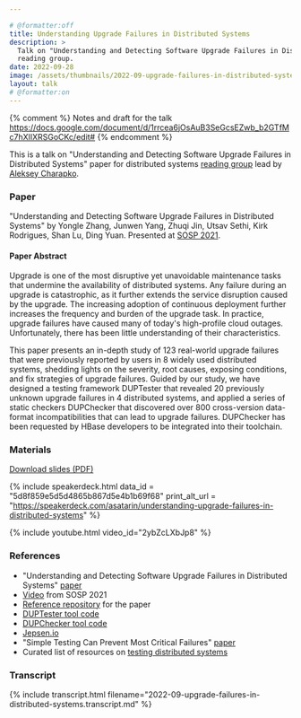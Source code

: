 ```yaml
---

# @formatter:off
title: Understanding Upgrade Failures in Distributed Systems
description: >
  Talk on "Understanding and Detecting Software Upgrade Failures in Distributed Systems" paper for distributed systems
  reading group.
date: 2022-09-28
image: /assets/thumbnails/2022-09-upgrade-failures-in-distributed-systems.webp
layout: talk
# @formatter:on
---
```


{% comment %}
Notes and draft for the talk https://docs.google.com/document/d/1rrcea6jOsAuB3SeGcsEZwb_b2GTfMc7hXlIXRSGoCKc/edit#
{% endcomment %}

This is a talk on "Understanding and Detecting Software Upgrade Failures in Distributed Systems"
paper for distributed systems [reading group](http://charap.co/category/reading-group/)
lead by [Aleksey Charapko](https://twitter.com/AlekseyCharapko).

### Paper

"Understanding and Detecting Software Upgrade Failures in Distributed Systems"
by Yongle Zhang, Junwen Yang, Zhuqi Jin, Utsav Sethi, Kirk Rodrigues, Shan Lu, Ding Yuan.
Presented at [SOSP 2021](https://dl.acm.org/doi/10.1145/3477132.3483577).

#### Paper Abstract

Upgrade is one of the most disruptive yet unavoidable maintenance tasks that undermine
the availability of distributed systems. Any failure during an upgrade is catastrophic,
as it further extends the service disruption caused by the upgrade. The increasing
adoption of continuous deployment further increases the frequency and burden of the upgrade task.
In practice, upgrade failures have caused many of today's high-profile cloud outages.
Unfortunately, there has been little understanding of their characteristics.

This paper presents an in-depth study of 123 real-world upgrade failures that were
previously reported by users in 8 widely used distributed systems, shedding
lights on the severity, root causes, exposing conditions, and fix strategies of upgrade
failures. Guided by our study, we have designed a testing framework DUPTester
that revealed 20 previously unknown upgrade failures in 4 distributed systems,
and applied a series of static checkers DUPChecker that discovered
over 800 cross-version data-format incompatibilities that can lead to upgrade failures.
DUPChecker has been requested by HBase developers to be integrated into their toolchain.

### Materials

[Download slides (PDF)](/assets/talks/2022-09-upgrade-failures-in-distributed-systems.pdf)

{% include speakerdeck.html
data_id = "5d8f859e5d5d4865b867d5e4b1b69f68"
print_alt_url = "https://speakerdeck.com/asatarin/understanding-upgrade-failures-in-distributed-systems"
%}

{% include youtube.html video_id="2ybZcLXbJp8" %}

### References

- "Understanding and Detecting Software Upgrade Failures in Distributed
  Systems" [paper](https://dl.acm.org/doi/10.1145/3477132.3483577)
- [Video](https://youtu.be/29-isLcDtL0) from SOSP 2021
- [Reference repository](https://github.com/zlab-purdue/ds-upgrade) for the paper
- [DUPTester tool code](https://gitlab.dsrg.utoronto.ca/zhuqi/DUPTester)
- [DUPChecker tool code](https://github.com/jwjwyoung/DUPChecker)
- [Jepsen.io](https://jepsen.io/)
- "Simple Testing Can Prevent Most Critical
  Failures" [paper](https://www.usenix.org/conference/osdi14/technical-sessions/presentation/yuan)
- Curated list of resources on [testing distributed systems](/testing-distributed-systems/)

### Transcript

{% include transcript.html filename="2022-09-upgrade-failures-in-distributed-systems.transcript.md" %}
